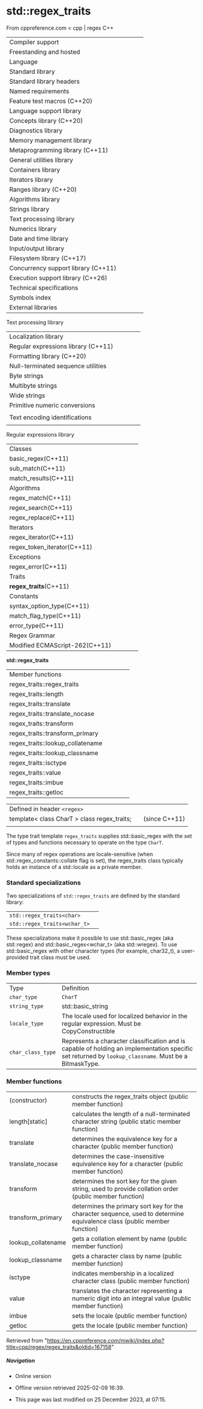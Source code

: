 # std::regex_traits

From cppreference.com
< cpp‎ | regex
C++

|  |  |  |  |  |
| --- | --- | --- | --- | --- |
| Compiler support | | | | |
| Freestanding and hosted | | | | |
| Language | | | | |
| Standard library | | | | |
| Standard library headers | | | | |
| Named requirements | | | | |
| Feature test macros (C++20) | | | | |
| Language support library | | | | |
| Concepts library (C++20) | | | | |
| Diagnostics library | | | | |
| Memory management library | | | | |
| Metaprogramming library (C++11) | | | | |
| General utilities library | | | | |
| Containers library | | | | |
| Iterators library | | | | |
| Ranges library (C++20) | | | | |
| Algorithms library | | | | |
| Strings library | | | | |
| Text processing library | | | | |
| Numerics library | | | | |
| Date and time library | | | | |
| Input/output library | | | | |
| Filesystem library (C++17) | | | | |
| Concurrency support library (C++11) | | | | |
| Execution support library (C++26) | | | | |
| Technical specifications | | | | |
| Symbols index | | | | |
| External libraries | | | | |

Text processing library

|  |  |  |  |  |
| --- | --- | --- | --- | --- |
| Localization library | | | | |
| Regular expressions library (C++11) | | | | |
| Formatting library (C++20) | | | | |
| Null-terminated sequence utilities | | | | |
| Byte strings | | | | |
| Multibyte strings | | | | |
| Wide strings | | | | |
| Primitive numeric conversions | | | | |
| |  |  |  |  |  | | --- | --- | --- | --- | --- | | to_chars(C++17) | | | | | | to_chars_result(C++17) | | | | | | from_chars(C++17) | | | | | | from_chars_result(C++17) | | | | | | chars_format(C++17) | | | | | |
| Text encoding identifications | | | | |
| |  |  |  |  |  | | --- | --- | --- | --- | --- | | text_encoding(C++26) | | | | | |

Regular expressions library

|  |  |  |  |  |
| --- | --- | --- | --- | --- |
| Classes | | | | |
| basic_regex(C++11) | | | | |
| sub_match(C++11) | | | | |
| match_results(C++11) | | | | |
| Algorithms | | | | |
| regex_match(C++11) | | | | |
| regex_search(C++11) | | | | |
| regex_replace(C++11) | | | | |
| Iterators | | | | |
| regex_iterator(C++11) | | | | |
| regex_token_iterator(C++11) | | | | |
| Exceptions | | | | |
| regex_error(C++11) | | | | |
| Traits | | | | |
| ****regex_traits****(C++11) | | | | |
| Constants | | | | |
| syntax_option_type(C++11) | | | | |
| match_flag_type(C++11) | | | | |
| error_type(C++11) | | | | |
| Regex Grammar | | | | |
| Modified ECMAScript-262(C++11) | | | | |

****std::regex_traits****

|  |  |  |  |  |
| --- | --- | --- | --- | --- |
| Member functions | | | | |
| regex_traits::regex_traits | | | | |
| regex_traits::length | | | | |
| regex_traits::translate | | | | |
| regex_traits::translate_nocase | | | | |
| regex_traits::transform | | | | |
| regex_traits::transform_primary | | | | |
| regex_traits::lookup_collatename | | | | |
| regex_traits::lookup_classname | | | | |
| regex_traits::isctype | | | | |
| regex_traits::value | | | | |
| regex_traits::imbue | | | | |
| regex_traits::getloc | | | | |

|  |  |  |
| --- | --- | --- |
| Defined in header `<regex>` |  |  |
| template< class CharT >  class regex_traits; |  | (since C++11) |
|  |  |  |

The type trait template `regex_traits` supplies std::basic_regex with the set of types and functions necessary to operate on the type `CharT`.

Since many of regex operations are locale-sensitive (when std::regex_constants::collate flag is set), the regex_traits class typically holds an instance of a std::locale as a private member.

### Standard specializations

Two specializations of `std::regex_traits` are defined by the standard library:

|  |  |
| --- | --- |
| `std::regex_traits<char>` | |
| `std::regex_traits<wchar_t>` | |

These specializations make it possible to use std::basic_regex<char> (aka std::regex) and std::basic_regex<wchar_t> (aka std::wregex). To use std::basic_regex with other character types (for example, char32_t), a user-provided trait class must be used.

### Member types

|  |  |
| --- | --- |
| Type | Definition |
| `char_type` | `CharT` |
| `string_type` | std::basic_string<CharT> |
| `locale_type` | The locale used for localized behavior in the regular expression. Must be CopyConstructible |
| `char_class_type` | Represents a character classification and is capable of holding an implementation specific set returned by `lookup_classname`. Must be a BitmaskType. |

### Member functions

|  |  |
| --- | --- |
| (constructor) | constructs the regex_traits object   (public member function) |
| length[static] | calculates the length of a null-terminated character string   (public static member function) |
| translate | determines the equivalence key for a character   (public member function) |
| translate_nocase | determines the case-insensitive equivalence key for a character   (public member function) |
| transform | determines the sort key for the given string, used to provide collation order   (public member function) |
| transform_primary | determines the primary sort key for the character sequence, used to determine equivalence class   (public member function) |
| lookup_collatename | gets a collation element by name   (public member function) |
| lookup_classname | gets a character class by name   (public member function) |
| isctype | indicates membership in a localized character class   (public member function) |
| value | translates the character representing a numeric digit into an integral value   (public member function) |
| imbue | sets the locale   (public member function) |
| getloc | gets the locale   (public member function) |

Retrieved from "<https://en.cppreference.com/mwiki/index.php?title=cpp/regex/regex_traits&oldid=167158>"

##### Navigation

- Online version
- Offline version retrieved 2025-02-09 16:39.

- This page was last modified on 25 December 2023, at 07:15.